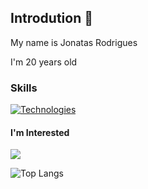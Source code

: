    
## Introdution 👋

My name is Jonatas Rodrigues

I'm 20 years old

### Skills

[![Technologies](https://skills.thijs.gg/icons?i=vscode,git,imsomnia)](https://github.com/Jonatas00)

#### I'm Interested

          
[![](https://skills.thijs.gg/icons?i=ts,go,vue,java,js,nodejs)](https://github.com/Jonatas00)


![Top Langs](https://readme-status-4dev-31eq01ih4-jonatas00.vercel.app/api/top-langs/?username=Jonatas00&layout=compact&theme=nord)

